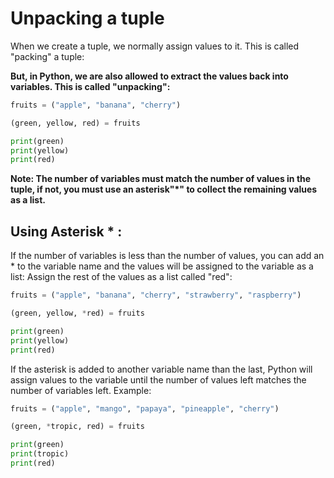 # Unpacking a tuple

When we create a tuple, we normally assign values to it. This is called "packing" a tuple:

**But, in Python, we are also allowed to extract the values back into variables. This is called "unpacking":**

```python
fruits = ("apple", "banana", "cherry")

(green, yellow, red) = fruits

print(green)
print(yellow)
print(red)
```

 **Note: The number of variables must match the number of values in the tuple, if not, you must use an asterisk"*" to collect the remaining values as a list.**

## Using Asterisk * : 
If the number of variables is less than the number of values, you can add an * to the variable name and the values will be assigned to the variable as a list:
Assign the rest of the values as a list called "red":
```python
fruits = ("apple", "banana", "cherry", "strawberry", "raspberry")

(green, yellow, *red) = fruits

print(green)
print(yellow)
print(red)
```
If the asterisk is added to another variable name than the last, Python will assign values to the variable until the number of values left matches the number of variables left.
Example:

```python
fruits = ("apple", "mango", "papaya", "pineapple", "cherry")

(green, *tropic, red) = fruits

print(green)
print(tropic)
print(red)
```